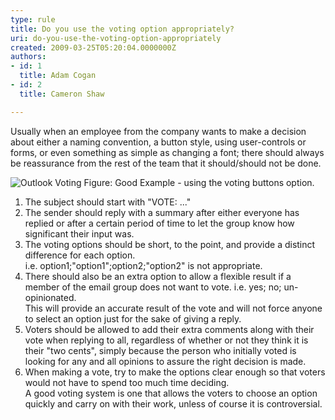 ```yaml
---
type: rule
title: Do you use the voting option appropriately?
uri: do-you-use-the-voting-option-appropriately
created: 2009-03-25T05:20:04.0000000Z
authors:
- id: 1
  title: Adam Cogan
- id: 2
  title: Cameron Shaw

---
```




<span class='intro'> Usually when an employee from the company wants to make a decision about either a naming convention, a button style, using user-controls or forms, or even something as simple as changing a font; there should always be reassurance from the rest of the team that it should/should not be done.
 </span>

  <img src="/Standards/Communication/RulesToBetterEmail/PublishingImages/OutlookVoting.gif" alt="Outlook Voting" class="ms-rteCustom-ImageArea" /> <span class="ms-rteCustom-FigureGood">Figure&#58;&#160;Good Example - using the voting buttons option.</span>
<ol>
    <li>The subject should start with &quot;VOTE&#58; ...&quot; </li>
    <li>The sender should reply with a summary after either everyone has replied or after a certain period of time to let the group know how significant their input was. </li>
    <li>The voting options should be short, to the point, and provide a distinct difference for each option.<br>
    i.e. option1;&quot;option1&quot;;option2;&quot;option2&quot; is not appropriate. </li>
    <li>There should also be an extra option to allow a flexible result if a member of the email group does not want to vote. i.e. yes; no; un-opinionated.<br>
    This will provide an accurate result of the vote and will not force anyone to select an option just for the sake of giving a reply. </li>
    <li>Voters should be allowed to add their extra comments along with their vote when replying to all, regardless of whether or not they think it is their &quot;two cents&quot;, simply because the person who initially voted is looking for any and all opinions to assure the right decision is made. </li>
    <li>When making a vote, try to make the options clear enough so that voters would not have to spend too much time deciding.<br>
    A good voting system is one that allows the voters to choose an option quickly and carry on with their work, unless of course it is controversial. </li>
</ol>



